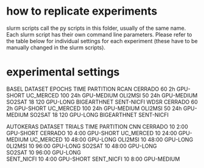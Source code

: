 # how to replicate experiments
slurm scripts call the py scripts in this folder, usually of the same name.
Each slurm script has their own command line parameters. Please refer to the table below for individual settings for each experiment (these have to be manually changed in the slurm scripts).

# experimental settings
BASEL   DATASET     EPOCHS     TIME     PARTITION
RCAN    CERRADO     60         2h       GPU-SHORT
        UC_MERCED   100        24h      GPU-MEDIUM
        OLI2MSI     50         24h      GPU-MEDIUM
        SO2SAT      18         120      GPU-LONG
        BIGEARTHNET
        SENT-NICFI
WDSR    CERRADO     60         2h       GPU-SHORT
        UC_MERCED   100        24h      GPU-MEDIUM
        OLI2MSI     50         24h      GPU-MEDIUM
        SO2SAT      18         120      GPU-LONG
        BIGEARTHNET
        SENT-NICFI

AUTOKERAS       DATASET         TRIALS  TIME    PARTITION
CNN             CERRADO         10      2:00    GPU-SHORT
                CERRADO         10      4:00    GPU-SHORT
                UC_MERCED       10      24:00   GPU-MEDIUM
                UC_MERCED       10      48:00   GPU-LONG 
                OLI2MSI         10      48:00   GPU-LONG
                0LI2MSI         10      96:00   GPU-LONG
                SO2SAT          10      48:00   GPU-LONG      
                SO2SAT          10      96:00   GPU-LONG      
                SENT_NICFI      10      4:00    GPU-SHORT
                SENT_NICFI      10      8:00    GPU-MEDIUM